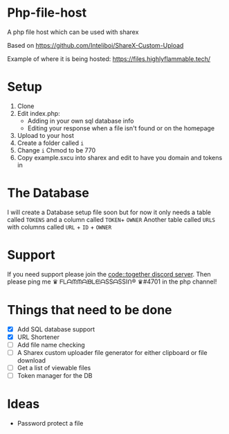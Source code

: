 # Php-file-host
A php file host which can be used with sharex

Based on https://github.com/Inteliboi/ShareX-Custom-Upload

Example of where it is being hosted:
https://files.highlyflammable.tech/

# Setup
1. Clone
2. Edit index.php:
   * Adding in your own sql database info
   * Editing your response when a file isn't found or on the homepage
3. Upload to your host
4. Create a folder called `i`
5. Change `i` Chmod to be 770
6. Copy example.sxcu into sharex and edit to have you domain and tokens in

# The Database
  I will create a Database setup file soon but for now it only needs a table called `TOKENS` and a column called `TOKEN`+ `OWNER`
  Another table called `URLS` with columns called `URL` + `ID` + `OWNER`

# Support
If you need support please join the [code::together discord server](https://together.codes/discord).
Then please ping me ♛ ᖴᒪᗩᙏᙏᗩᙖᒪᙓᗩSSᗩSSIᑎ® ♛#4701 in the php channel!

# Things that need to be done
- [x] Add SQL database support
- [x] URL Shortener
- [ ] Add file name checking
- [ ] A Sharex custom uploader file generator for either clipboard or file download
- [ ] Get a list of viewable files
- [ ] Token manager for the DB

# Ideas
 - Password protect a file
